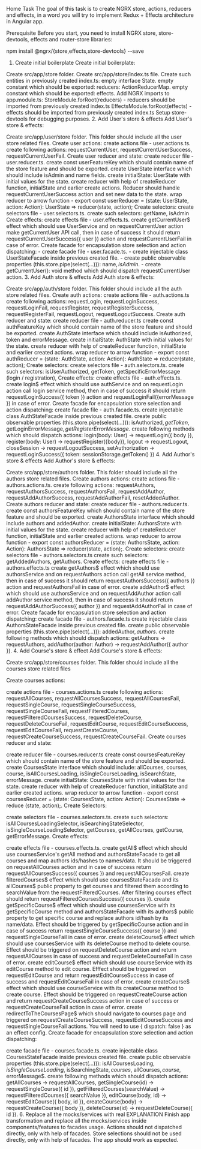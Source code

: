 Home Task
The goal of this task is to create NGRX store, actions, reducers and effects, in a word you will try to implement Redux + Effects architecture in Angular app.

Prerequisite
Before you start, you need to install NGRX store, store-devtools, effects and router-store libraries:

npm install @ngrx/{store,effects,store-devtools} --save

1. Create initial boilerplate
   Create initial boilerplate:

Create src/app/store folder.
Create src/app/store/index.ts file.
Create such entities in previously created index.ts:
empty interface State.
empty constant which should be exported: reducers: ActionReducerMap<State>.
empty constant which should be exported: effects.
Add NGRX imports to app.module.ts:
StoreModule.forRoot(reducers) - reducers should be imported from previously created index.ts
EffectsModule.forRoot(effects) - effects should be imported from previously created index.ts
Setup store-devtools for debugging purposes. 2. Add User's store & effects
Add User's store & effects:

Create src/app/user/store folder. This folder should include all the user store related files.
Create user actions:
create actions file - user.actions.ts.
create following actions: requestCurrentUser, requestCurrentUserSuccess, requestCurrentUserFail.
Create user reducer and state:
create reducer file - user.reducer.ts.
create const userFeatureKey which should contain name of the store feature and should be exported.
create UserState interface which should include isAdmin and name fields.
create initialState: UserState with initial values for the state.
create reducer with help of createReducer function, initialState and earlier create actions. Reducer should handle requestCurrentUserSuccess action and set new data to the state.
wrap reducer to arrow function - export const userReducer = (state: UserState, action: Action): UserState => reducer(state, action);
Create selectors:
create selectors file - user.selectors.ts.
create such selectors: getName, isAdmin
Create effects:
create effects file - user.effects.ts.
create getCurrentUser$ effect which should use UserService and on requestCurrentUser action make getCurrentUser API call, then in case of success it should return requestCurrentUserSuccess({ user }) action and requestCurrentUserFail in case of error.
Create facade for encapsulation store selection and action dispatching: - create facade file - user.facade.ts. - create injectable class UserStateFacade inside previous created file. - create public observable properties (this.store.pipe(select(...))): name$, isAdmin$. - create getCurrentUser(): void method which should dispatch requestCurrentUser action. 3. Add Auth store & effects
Add Auth store & effects:

Create src/app/auth/store folder. This folder should include all the auth store related files.
Create auth actions:
create actions file - auth.actions.ts
create following actions: requestLogin, requestLoginSuccess, requestLoginFail, requestRegister, requestRegisterSuccess, requestRegisterFail, requestLogout, requestLogoutSuccess.
Create auth reducer and state:
create reducer file - auth.reducer.ts
create const authFeatureKey which should contain name of the store feature and should be exported.
create AuthState interface which should include isAuthorized, token and errorMessage.
create initialState: AuthState with initial values for the state.
create reducer with help of createReducer function, initialState and earlier created actions.
wrap reducer to arrow function - export const authReducer = (state: AuthState, action: Action): AuthState => reducer(state, action);
Create selectors:
create selectors file - auth.selectors.ts.
create such selectors: isUserAuthorized, getToken, getSpecificErrorMessage (login / registration),
Create effects:
create effects file - auth.effects.ts.
create login$ effect which should use authService and on requestLogin action call login service method, then in case of success it should return requestLoginSuccess({ token }) action and requestLoginFail({errorMessage }) in case of error.
Create facade for encapsulation store selection and action dispatching:
create facade file - auth.facade.ts.
create injectable class AuthStateFacade inside previous created file.
create public observable properties (this.store.pipe(select(...))): isAuthorized$, getToken$, getLoginErrorMessage$, getRegisterErrorMessage$.
create following methods which should dispatch actions: login(body: User) -> requestLogin({ body }), register(body: User) -> requestRegister({body}), logout -> requestLogout, closeSession -> requestLogoutSuccess, setAuthorization -> requestLoginSuccess({ token: sessionStorage.getToken() }) 4. Add Author's store & effects
Add Author's store & effects:

Create src/app/store/authors folder. This folder should include all the authors store related files.
Create authors actions:
create actions file - authors.actions.ts.
create following actions: requestAuthors, requestAuthorsSuccess, requestAuthorsFail, requestAddAuthor, requestAddAuthorSuccess, requestAddAuthorFail, resetAddedAuthor.
Create authors reducer and state:
create reducer file - authors.reducer.ts.
create const authorsFeatureKey which should contain name of the store feature and should be exported.
create AuthorsState interface which should include authors and addedAuthor.
create initialState: AuthorsState with initial values for the state.
create reducer with help of createReducer function, initialState and earlier created actions.
wrap reducer to arrow function - export const authorsReducer = (state: AuthorsState, action: Action): AuthorsState => reducer(state, action);.
Create selectors:
create selectors file - authors.selectors.ts
create such selectors: getAddedAuthors, getAuthors.
Create effects:
create effects file - authors.effects.ts
create getAuthors$ effect which should use authorsService and on requestAuthors action call getAll service method, then in case of success it should return requestAuthorsSuccess({ authors }) action and requestAuthorsFail in case of error.
create addAuthor$ effect which should use authorsService and on requestAddAuthor action call addAuthor service method, then in case of success it should return requestAddAuthorSuccess({ author }) and requestAddAuthorFail in case of error.
Create facade for encapsulation store selection and action dispatching:
create facade file - authors.facade.ts
create injectable class AuthorsStateFacade inside previous created file.
create public observable properties (this.store.pipe(select(...))): addedAuthor$, authors$.
create following methods which should dispatch actions: getAuthors -> requestAuthors, addAuthor(author: Author) -> requestAddAuthor({ author }). 4. Add Course's store & effect
Add Course's store & effects:

Create src/app/store/courses folder. This folder should include all the courses store related files

Create courses actions:

create actions file - courses.actions.ts
create following actions: requestAllCourses, requestAllCoursesSuccess, requestAllCoursesFail, requestSingleCourse, requestSingleCourseSuccess, requestSingleCourseFail, requestFilteredCourses, requestFilteredCoursesSuccess, requestDeleteCourse, requestDeleteCourseFail, requestEditCourse, requestEditCourseSuccess, requestEditCourseFail, requestCreateCourse, requestCreateCourseSuccess, requestCreateCourseFail.
Create courses reducer and state:

create reducer file - courses.reducer.ts
create const coursesFeatureKey which should contain name of the store feature and should be exported.
create CoursesState interface which should include: allCourses, courses, course, isAllCoursesLoading, isSingleCourseLoading, isSearchState, errorMessage.
create initialState: CoursesState with initial values for the state.
create reducer with help of createReducer function, initialState and earlier created actions.
wrap reducer to arrow function - export const coursesReducer = (state: CoursesState, action: Action): CoursesState => reduce (state, action);.
Create Selectors:

create selectors file - courses.selectors.ts.
create such selectors: isAllCoursesLoadingSelector, isSearchingStateSelector, isSingleCourseLoadingSelector, getCourses, getAllCourses, getCourse, getErrorMessage.
Create effects:

create effects file - courses.effects.ts.
create getAll$ effect which should use coursesService's getAll method and authorsStateFacade to get all courses and map authors ids/hashes to names/data. It should be triggered on requestAllCourses action and in case of success return requestAllCoursesSuccess({ courses }) and requestAllCoursesFail.
create filteredCourses$ effect which should use coursesStateFacade and its allCourses$ public property to get courses and filtered them according to searchValue from the requestFilteredCourses. After filtering courses effect should return requestFilteredCoursesSuccess({ courses }).
create getSpecificCourse$ effect which should use coursesService with its getSpecificCourse method and authorsStateFacade with its authors$ public property to get specific course and replace authors id/hash by its name/data. Effect should be triggered by getSpecificCourse action and in case of success return requestSingleCourseSuccess({ course }) and requestSingleCourseFail in case of error.
create deleteCourse$ effect which should use coursesService with its deleteCourse method to delete course. Effect should be triggered on requestDeleteCourse action and return requestAllCourses in case of success and requestDeleteCourseFail in case of error.
create editCourse$ effect which should use courseService with its editCourse method to edit course. Efffect should be triggered on requestEditCourse and return requestEditCourseSuccess in case of success and requestEditCourseFail in case of error.
create createCourse$ effect which should use courseService with its createCourse method to create course. Effect should be triggered on requestCreateCourse action and return requestCreateCourseSuccess action in case of success or requestCreateCourseFail action in case of error.
create redirectToTheCoursesPage$ which should navigate to courses page and triggered on requestCreateCourseSuccess, requestEditCourseSuccess and requestSingleCourseFail actions. You will need to use { dispatch: false } as an effect config.
Create facade for encapsulation store selection and action dispatching:

create facade file - courses.facade.ts.
create injectable class CoursesStateFacade inside previous created file.
create public observable properties (this.store.pipe(select(...))): isAllCoursesLoading$, isSingleCourseLoading$, isSearchingState$, courses$, allCourses$, course$, errorMessage$.
create following methods which should dispatch actions: getAllCourses -> requestAllCourses, getSingleCourse(id) -> requestSingleCourse({ id }), getFilteredCourses(searchValue) -> requestFilteredCourses({ searchValue }), editCourse(body, id) -> requestEditCourse({ body, id }), createCourse(body) -> requestCreateCourse({ body }), deleteCourse(id) -> requestDeleteCourse({ id }). 6. Replace all the mocks/services with real
EXPLANATION
Finish app transformation and replace all the mocks/services inside components/features to facades usage. Actions should not dispatched directly, only with help of facades. Store selections should not be used directly, only with help of facades. The app should work as expected.
